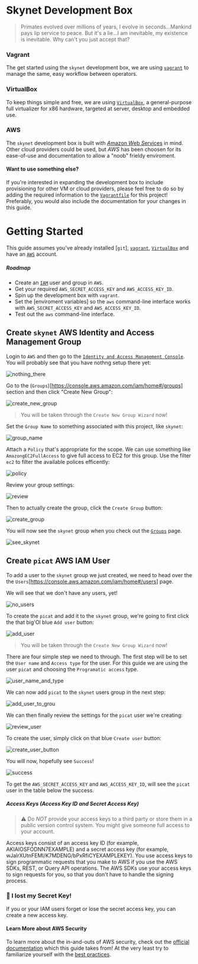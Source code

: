 # Skynet Development Box
> Primates evolved over millions of years, I evolve in seconds...Mankind pays lip service to peace. But it's a lie...I am inevitable, my existence is inevitable. Why can't you just accept that?

### Vagrant
The get started using the `skynet` development box, we are using [`vagrant`](https://github.com/picatz/skynet/blob/master/documentation/vagrant.md) to manage the same, easy workflow between operators.

### VirtualBox
To keep things simple and free, we are using [`VirtualBox`](https://www.virtualbox.org/wiki/Downloads), a general-purpose full virtualizer for x86 hardware, targeted at server, desktop and embedded use.

### AWS
The `skynet` development box is built with [*A*mazon *W*eb *S*ervices](https://aws.amazon.com/) in mind. Other cloud providers could be used, but *AWS* has been choosen for its ease-of-use and documentation to allow a "noob" frieldy enviroment. 

#### Want to use something else?
If you're interested in expanding the development box to include provisioning for other VM or cloud providers, please feel free to do so by adding the required information to the [`Vagrantfile`](https://github.com/picatz/skynet/blob/master/development_box/Vagrantfile) for this project! Preferably, you would also include the documentation for your changes in this guide.

# Getting Started

This guide assumes you've already installed [`git`], [`vagrant`](https://github.com/picatz/skynet/blob/master/documentation/vagrant.md), [`VirtualBox`](https://www.virtualbox.org/wiki/Downloads) and have an [`AWS`](https://aws.amazon.com/) account.

##### Roadmap
* Create an [`IAM`](https://docs.aws.amazon.com/IAM/latest/UserGuide/id_users_create.html#id_users_create_console) user and group in `AWS`.
* Get your required `AWS_SECRET_ACCESS_KEY` and `AWS_ACCESS_KEY_ID`.
* Spin up the development box with `vagrant`.
* Set the [enviroment variables] so the `aws` command-line interface works with `AWS_SECRET_ACCESS_KEY` and `AWS_ACCESS_KEY_ID`.
* Test out the `aws` command-line interface.

## Create `skynet` AWS Identity and Access Management Group

Login to `AWS` and then go to the [`Identity and Access Management Console`](https://console.aws.amazon.com/iam/home). You will probably see that you have nothng setup there yet:

![nothing_there](https://i.imgur.com/exdGOYx.png)

Go to the (`Groups`)[https://console.aws.amazon.com/iam/home#/groups] section and then click "Create New Group":

![create_new_group](https://i.imgur.com/hOmkkKa.png)

> You will be taken through the `Create New Group Wizard` now!

Set the `Group Name` to something associated with this project, like `skynet`:

![group_name](https://i.imgur.com/9B03ofX.png)

Attach a `Policy` that's appropriate for the scope. We can use something like `AmazongEC2FullAccess` to give full access to EC2 for this group. Use the filter `ec2` to filter the available polices efficently:

![policy](https://i.imgur.com/bnKKdVV.png)

Review your group settings:

![review](https://i.imgur.com/O2GhAI3.png)

Then to actually create the group, click the `Create Group` button:

![create_group](https://i.imgur.com/fepLCF2.png)

You will now see the `skynet` group when you check out the [`Groups`](https://console.aws.amazon.com/iam/home#/groups) page.

![see_skynet](https://i.imgur.com/1wWemWN.png)

## Create `picat` AWS IAM User

To add a user to the `skynet` group we just created, we need to head over the the `Users`[https://console.aws.amazon.com/iam/home#/users] page.

We will see that we don't have any users, yet!

![no_users](https://i.imgur.com/AhUx2w4.png)

To create the `picat` and add it to the `skynet` group, we're going to first click the that big'Ol blue `Add user` button:

![add_user](https://i.imgur.com/TUpiXME.png)

> You will be taken through the `Create New Group Wizard` now!

There are four simple step we need to through. The first step will be to set the `User name` and `Access type` for the user. For this guide we are using the user `picat` and choosing the `Programatic access` type.

![user_name_and_type](https://i.imgur.com/UPVFkvd.png)

We can now add `picat` to the `skynet` users group in the next step:

![add_user_to_grou](https://i.imgur.com/apEGtMG.png)

We can then finally review the settings for the `picat` user we're creating:

![review_user](https://i.imgur.com/APFH8ux.png)

To create the user, simply click on that blue `Create user` button:

![create_user_button](https://i.imgur.com/JFgpter.png)

You will now, hopefully see `Success`!

![success](https://i.imgur.com/wuiY1Vd.png)

To get the `AWS_SECRET_ACCESS_KEY` and `AWS_ACCESS_KEY_ID`, will see the `picat` user in the table below the success.

##### Access Keys (Access Key ID and Secret Access Key)
> ⚠️  Do *NOT* provide your access keys to a third party or store them in a public version control system. You might give someone full access to your account.

Access keys consist of an access key ID (for example, AKIAIOSFODNN7EXAMPLE) and a secret access key (for example, wJalrXUtnFEMI/K7MDENG/bPxRfiCYEXAMPLEKEY). You use access keys to sign programmatic requests that you make to AWS if you use the AWS SDKs, REST, or Query API operations. The AWS SDKs use your access keys to sign requests for you, so that you don't have to handle the signing process.

### 🔑  I lost my Secret Key!
If you or your IAM users forget or lose the secret access key, you can create a new access key.

#### Learn More about AWS Security
To learn more about the in-and-outs of AWS security, check out the [official documentation](https://docs.aws.amazon.com/general/latest/gr/aws-security-credentials.html) which this guide takes from! At the very least try to familiarize yourself with the [best practices](https://docs.aws.amazon.com/general/latest/gr/aws-access-keys-best-practices.html).
